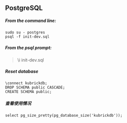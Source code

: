 ## PostgreSQL


##### From the command line:
    sudo su - postgres
    psql -f init-dev.sql

##### From the psql prompt:
> \i init-dev.sql

##### Reset database
    \connect kubrickdb;
    DROP SCHEMA public CASCADE;
    CREATE SCHEMA public;


##### 查看使用情况
    select pg_size_pretty(pg_database_size('kubrickdb'));
